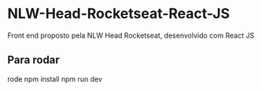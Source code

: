 # NLW-Head-Rocketseat-React-JS
Front end proposto pela NLW Head Rocketseat, desenvolvido com React JS

## Para rodar
rode npm install
npm run dev
